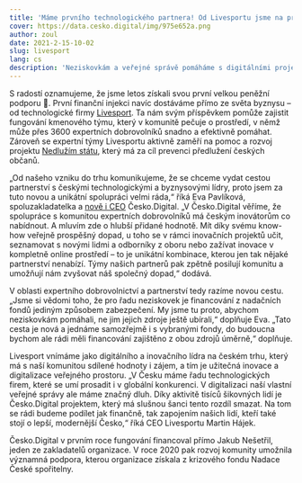 ```yaml
---
title: 'Máme prvního technologického partnera! Od Livesportu jsme na provoz získali 3 miliony'
cover: https://data.cesko.digital/img/975e652a.png
author: zoul
date: 2021-2-15-10-02
slug: livesport
lang: cs
description: 'Neziskovkám a veřejné správě pomáháme s digitálními projekty od května předloňského roku, teď jsme úspěšně podepsali smlouvu s prvním technologickým partnerem. Česká společnost Livesport nás podpořila třemi miliony korun a má zájem s námi spolupracovat dlouhodobě. Do konce roku bychom chtěli uzavřít podobnou spolupráci nanejvýš s třemi dalšími partnery.'
---
```


S radostí oznamujeme, že jsme letos získali svou první velkou peněžní podporu 🎉. První finanční injekci navíc dostáváme přímo ze světa byznysu – od technologické firmy [Livesport](https://www.livesport.cz). Ta nám svým příspěvkem pomůže zajistit fungování kmenového týmu, který v komunitě pečuje o prostředí, v němž může přes 3600 expertních dobrovolníků snadno a efektivně pomáhat. Zároveň se expertní týmy Livesportu aktivně zaměří na pomoc a rozvoj projektu [Nedlužím státu](https://nedluzimstatu.cz), který má za cíl prevenci předlužení českých občanů.

„Od našeho vzniku do trhu komunikujeme, že se chceme vydat cestou partnerství s českými technologickými a byznysovými lídry, proto jsem za tuto novou a unikátní spolupráci velmi ráda,“ říká Eva Pavlíková, spoluzakladatelka a [nově i CEO](https://blog.cesko.digital/2021/02/novinky) Česko.Digital. „V Česko.Digital věříme, že spolupráce s komunitou expertních dobrovolníků má českým inovátorům co nabídnout. A mluvím zde o hlubší přidané hodnotě. Mít díky svému know-how veřejně prospěšný dopad, u toho se v rámci inovačních projektů učit, seznamovat s novými lidmi a odborníky z oboru nebo zažívat inovace v kompletně online prostředí – to je unikátní kombinace, kterou jen tak nějaké partnerství nenabízí. Týmy našich partnerů pak zpětně posilují komunitu a umožňují nám zvyšovat náš společný dopad,“ dodává.

V oblasti expertního dobrovolnictví a partnerství tedy razíme novou cestu. „Jsme si vědomi toho, že pro řadu neziskovek je financování z nadačních fondů jediným způsobem zabezpečení. My jsme tu proto, abychom neziskovkám pomáhali, ne jim jejich zdroje ještě ubírali,“ doplňuje Eva. „Tato cesta je nová a jednáme samozřejmě i s vybranými fondy, do budoucna bychom ale rádi měli financování zajištěno z obou zdrojů úměrně,“ doplňuje.

Livesport vnímáme jako digitálního a inovačního lídra na českém trhu, který má s naší komunitou sdílené hodnoty i zájem, a tím je užitečná inovace a digitalizace veřejného prostoru. „V Česku máme řadu technologických firem, které se umí prosadit i v globální konkurenci. V digitalizaci naší vlastní veřejné správy ale máme značný dluh. Díky aktivitě tisíců šikovných lidí je Česko.Digital projektem, který má slušnou šanci tento rozdíl smazat. Na tom se rádi budeme podílet jak finančně, tak zapojením našich lidí, kteří také stojí o lepší, modernější Česko,“ říká CEO Livesportu Martin Hájek.

Česko.Digital v prvním roce fungování financoval přímo Jakub Nešetřil, jeden ze zakladatelů organizace. V roce 2020 pak rozvoj komunity umožnila významná podpora, kterou organizace získala z krizového fondu Nadace České spořitelny.
